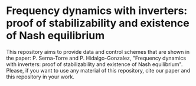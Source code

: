 # Frequency dynamics with inverters: proof of stabilizability and existence of Nash equilibrium

This repository aims to provide data and control schemes that are shown in the paper: P. Serna-Torre and P. Hidalgo-Gonzalez, "Frequency dynamics with inverters: proof of stabilizability and existence of Nash equilibrium". Please, if you want to use any material of this repository, cite our paper and this repository in your work. 
